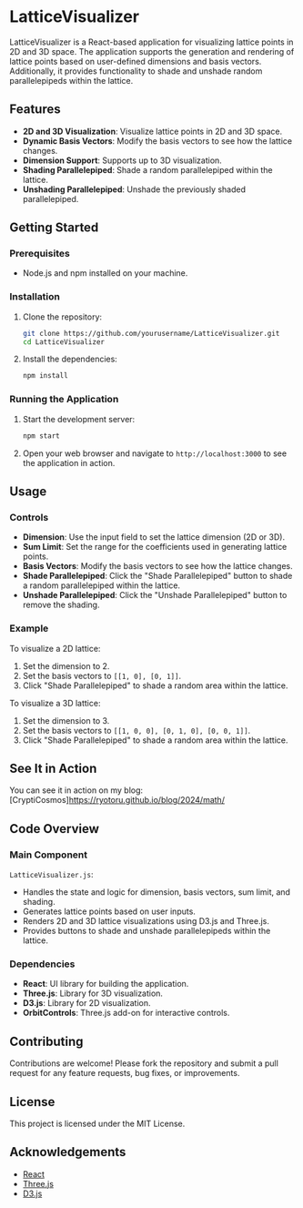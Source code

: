 
# LatticeVisualizer

LatticeVisualizer is a React-based application for visualizing lattice points in 2D and 3D space. The application supports the generation and rendering of lattice points based on user-defined dimensions and basis vectors. Additionally, it provides functionality to shade and unshade random parallelepipeds within the lattice.

## Features

- **2D and 3D Visualization**: Visualize lattice points in 2D and 3D space.
- **Dynamic Basis Vectors**: Modify the basis vectors to see how the lattice changes.
- **Dimension Support**: Supports up to 3D visualization.
- **Shading Parallelepiped**: Shade a random parallelepiped within the lattice.
- **Unshading Parallelepiped**: Unshade the previously shaded parallelepiped.

## Getting Started

### Prerequisites

- Node.js and npm installed on your machine.

### Installation

1. Clone the repository:
   ```sh
   git clone https://github.com/yourusername/LatticeVisualizer.git
   cd LatticeVisualizer
   ```

2. Install the dependencies:
   ```sh
   npm install
   ```

### Running the Application

1. Start the development server:
   ```sh
   npm start
   ```

2. Open your web browser and navigate to `http://localhost:3000` to see the application in action.

## Usage

### Controls

- **Dimension**: Use the input field to set the lattice dimension (2D or 3D).
- **Sum Limit**: Set the range for the coefficients used in generating lattice points.
- **Basis Vectors**: Modify the basis vectors to see how the lattice changes.
- **Shade Parallelepiped**: Click the "Shade Parallelepiped" button to shade a random parallelepiped within the lattice.
- **Unshade Parallelepiped**: Click the "Unshade Parallelepiped" button to remove the shading.

### Example

To visualize a 2D lattice:
1. Set the dimension to 2.
2. Set the basis vectors to `[[1, 0], [0, 1]]`.
3. Click "Shade Parallelepiped" to shade a random area within the lattice.

To visualize a 3D lattice:
1. Set the dimension to 3.
2. Set the basis vectors to `[[1, 0, 0], [0, 1, 0], [0, 0, 1]]`.
3. Click "Shade Parallelepiped" to shade a random area within the lattice.

## See It in Action

You can see it in action on my blog: [CryptiCosmos]<https://ryotoru.github.io/blog/2024/math/>

## Code Overview

### Main Component

`LatticeVisualizer.js`:
- Handles the state and logic for dimension, basis vectors, sum limit, and shading.
- Generates lattice points based on user inputs.
- Renders 2D and 3D lattice visualizations using D3.js and Three.js.
- Provides buttons to shade and unshade parallelepipeds within the lattice.

### Dependencies

- **React**: UI library for building the application.
- **Three.js**: Library for 3D visualization.
- **D3.js**: Library for 2D visualization.
- **OrbitControls**: Three.js add-on for interactive controls.

## Contributing

Contributions are welcome! Please fork the repository and submit a pull request for any feature requests, bug fixes, or improvements.

## License

This project is licensed under the MIT License.

## Acknowledgements

- [React](https://reactjs.org/)
- [Three.js](https://threejs.org/)
- [D3.js](https://d3js.org/)
